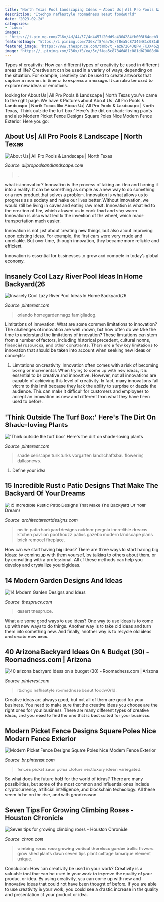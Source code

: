 ```yaml
---
title: "North Texas Pool Landscaping Ideas ~ About Us| All Pro Pools &amp; Landscape"
description: "Itechgo nafhastyle roomadness beaut foodw0rld"
date: "2023-02-20"
categories:
- "ideas"
images:
- "https://i.pinimg.com/736x/4d/44/57/4d4457120dd9a4304284fb003f64eeb3.jpg"
featuredImage: "https://i.pinimg.com/736x/f8/ea/5c/f8ea5c87346481c081db79008d0c5786.jpg"
featured_image: "https://www.thespruce.com/thmb/t_-azN72G4JQFw_FKJX46Zp0V9Q=/960x0/filters:no_upscale():max_bytes(150000):strip_icc()/landview-68c7b12b956d4eb19983dda7ece3ea60.jpg"
image: "https://i.pinimg.com/736x/f8/ea/5c/f8ea5c87346481c081db79008d0c5786.jpg"
---
```



Types of creativity: How can different types of creativity be used in different areas of life?
Creative art can be used in a variety of ways, depending on the situation. For example, creativity can be used to create artworks that capture a moment in time or to express a message. It can also be used to explore new ideas or emotions.

	

		
looking for About Us| All Pro Pools &amp; Landscape | North Texas you've came to the right page. We have 8 Pictures about About Us| All Pro Pools &amp; Landscape | North Texas like About Us| All Pro Pools &amp; Landscape | North Texas, &#039;Think outside the turf box:&#039; Here&#039;s the dirt on shade-loving plants and also Modern Picket Fence Designs Square Poles Nice Modern Fence Exterior. Here you go:
		
    
## About Us| All Pro Pools &amp; Landscape | North Texas

<img loading=lazy src="https://allpropoolsandlandscape.com/wp-content/uploads/2019/12/About-Us-Header.jpg" onerror="this.onerror=null;this.src='https://tse4.mm.bing.net/th?id=OIP.9fm4iHxGSNQPJGf2AhRa8AHaE5&amp;pid=15.1';" alt="About Us| All Pro Pools &amp; Landscape | North Texas">

_Source: allpropoolsandlandscape.com_

>. 

	

what is innovation?
Innovation is the process of taking an idea and turning it into a reality. It can be something as simple as a new way to do something or a new product that solves a problem. Innovation is what allows us to progress as a society and make our lives better.
Without innovation, we would still be living in caves and eating raw meat. Innovation is what led to the creation of fire, which allowed us to cook food and stay warm. Innovation is also what led to the invention of the wheel, which made transportation much easier.

Innovation is not just about creating new things, but also about improving upon existing ideas. For example, the first cars were very crude and unreliable. But over time, through innovation, they became more reliable and efficient.

Innovation is essential for businesses to grow and compete in today’s global economy.

    
## Insanely Cool Lazy River Pool Ideas In Home Backyard(26

<img loading=lazy src="https://i.pinimg.com/736x/66/28/15/66281525b39d2e7f9ffb15aa1c6571cd.jpg" onerror="this.onerror=null;this.src='https://tse3.mm.bing.net/th?id=OIP.B24kX9tWJQ6qs-ScdvfGcQHaFi&amp;pid=15.1';" alt="Insanely Cool Lazy River Pool Ideas In Home Backyard(26">

_Source: pinterest.com_

>orlando homegardenmagz famigliadog. 

	

Limitations of innovation: What are some common limitations to innovation?
The challenges of innovation are well known, but how often do we take the time to understand the limitations of innovation? These limitations can stem from a number of factors, including historical precedent, cultural norms, financial resources, and other constraints.
There are a few key limitations to innovation that should be taken into account when seeking new ideas or concepts:

1. Limitations on creativity: Innovation often comes with a risk of becoming boring or incremental. When trying to come up with new ideas, it is essential to be creative and innovative. However, not all innovations are capable of achieving this level of creativity. In fact, many innovations fall victim to this limit because they lack the ability to surprise or dazzle the audience. This can make it difficult for customers and employees to accept an innovation as new and different than what they have been used to before.


    
## &#039;Think Outside The Turf Box:&#039; Here&#039;s The Dirt On Shade-loving Plants

<img loading=lazy src="https://i.pinimg.com/736x/f8/ea/5c/f8ea5c87346481c081db79008d0c5786.jpg" onerror="this.onerror=null;this.src='https://tse2.mm.bing.net/th?id=OIP.ptnWKy06jxjWKjUtF6HH_wHaKX&amp;pid=15.1';" alt="&#039;Think outside the turf box:&#039; Here&#039;s the dirt on shade-loving plants">

_Source: pinterest.com_

>shade xeriscape turk turks vorgarten landschaftsbau flowering dallasnews. 

	

1. Define your idea

    
## 15 Incredible Rustic Patio Designs That Make The Backyard Of Your Dreams

<img loading=lazy src="http://www.architectureartdesigns.com/wp-content/uploads/2018/04/15-Incredible-Rustic-Patio-Designs-That-Make-The-Backyard-Of-Your-Dreams-5.jpg" onerror="this.onerror=null;this.src='https://tse2.mm.bing.net/th?id=OIP.nwIIDl7t0TAjnyohA6EJFgHaEy&amp;pid=15.1';" alt="15 Incredible Rustic Patio Designs That Make The Backyard Of Your Dreams">

_Source: architectureartdesigns.com_

>rustic patio backyard designs outdoor pergola incredible dreams kitchen pavilion pool houzz patios gazebo modern landscape plans brick remodel fireplace. 

	

How can we start having big ideas?
There are three ways to start having big ideas: by coming up with them yourself, by talking to others about them, or by consulting with a professional. All of these methods can help you develop and crystallize yourbigideas.

    
## 14 Modern Garden Designs And Ideas

<img loading=lazy src="https://www.thespruce.com/thmb/t_-azN72G4JQFw_FKJX46Zp0V9Q=/960x0/filters:no_upscale():max_bytes(150000):strip_icc()/landview-68c7b12b956d4eb19983dda7ece3ea60.jpg" onerror="this.onerror=null;this.src='https://tse4.mm.bing.net/th?id=OIP.aNkLO5gmajpGprcFnshicAHaHY&amp;pid=15.1';" alt="14 Modern Garden Designs and Ideas">

_Source: thespruce.com_

>desert thespruce. 

	

What are some good ways to use ideas?
One way to use ideas is to come up with new ways to do things. Another way is to take old ideas and turn them into something new. And finally, another way is to recycle old ideas and create new ones.

    
## 40 Arizona Backyard Ideas On A Budget (30) - Roomadness.com | Arizona

<img loading=lazy src="https://i.pinimg.com/736x/9f/97/69/9f976980d40b896a2abc5f1bdd7aed15.jpg" onerror="this.onerror=null;this.src='https://tse1.mm.bing.net/th?id=OIP.718OhJHb5wB1rWyPe-V5KQHaFW&amp;pid=15.1';" alt="40 arizona backyard ideas on a budget (30) - Roomadness.com | Arizona">

_Source: pinterest.com_

>itechgo nafhastyle roomadness beaut foodw0rld. 

	

Creative ideas are always good, but not all of them are good for your business. You need to make sure that the creative ideas you choose are the right ones for your business. There are many different types of creative ideas, and you need to find the one that is best suited for your business.

    
## Modern Picket Fence Designs Square Poles Nice Modern Fence Exterior

<img loading=lazy src="https://i.pinimg.com/736x/4d/44/57/4d4457120dd9a4304284fb003f64eeb3.jpg" onerror="this.onerror=null;this.src='https://tse1.mm.bing.net/th?id=OIP.dwTKpDJfEry0WueTXMwFKQHaHa&amp;pid=15.1';" alt="Modern Picket Fence Designs Square Poles Nice Modern Fence Exterior">

_Source: br.pinterest.com_

>fences picket zaun poles cloture nextluxury ideen variegated. 

	

So what does the future hold for the world of ideas? There are many possibilities, but some of the most common and influential ones include cryptocurrency, artificial intelligence, and blockchain technology. All these seem to be on the rise, and with good reason.

    
## Seven Tips For Growing Climbing Roses - Houston Chronicle

<img loading=lazy src="http://ww4.hdnux.com/photos/43/65/30/9393727/3/rawImage.jpg" onerror="this.onerror=null;this.src='https://tse3.mm.bing.net/th?id=OIP.z-h0LqRMWbe47rKk_9duNAHaL1&amp;pid=15.1';" alt="Seven tips for growing climbing roses - Houston Chronicle">

_Source: chron.com_

>climbing roses rose growing vertical thornless garden trellis flowers grow shed plants dawn seven tips plant cottage lamarque element unique. 

	

Conclusion: How can creativity be used in your work?
Creativity is a valuable tool that can be used in your work to improve the quality of your product or idea. By using creativity, you can come up with new and innovative ideas that could not have been thought of before. If you are able to use creativity in your work, you could see a drastic increase in the quality and presentation of your product or idea.

